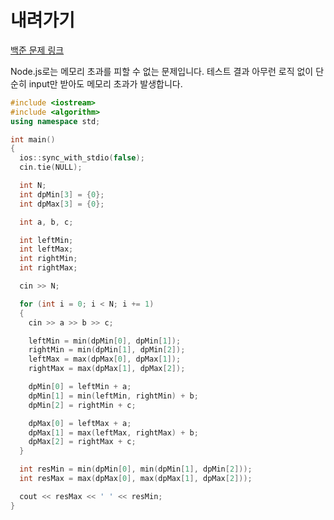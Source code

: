 # 내려가기

[백준 문제 링크](https://www.acmicpc.net/problem/2096)

Node.js로는 메모리 초과를 피할 수 없는 문제입니다. 테스트 결과 아무런 로직 없이 단순히 input만 받아도 메모리 초과가 발생합니다.

```c++
#include <iostream>
#include <algorithm>
using namespace std;

int main()
{
  ios::sync_with_stdio(false);
  cin.tie(NULL);

  int N;
  int dpMin[3] = {0};
  int dpMax[3] = {0};

  int a, b, c;

  int leftMin;
  int leftMax;
  int rightMin;
  int rightMax;

  cin >> N;

  for (int i = 0; i < N; i += 1)
  {
    cin >> a >> b >> c;

    leftMin = min(dpMin[0], dpMin[1]);
    rightMin = min(dpMin[1], dpMin[2]);
    leftMax = max(dpMax[0], dpMax[1]);
    rightMax = max(dpMax[1], dpMax[2]);

    dpMin[0] = leftMin + a;
    dpMin[1] = min(leftMin, rightMin) + b;
    dpMin[2] = rightMin + c;

    dpMax[0] = leftMax + a;
    dpMax[1] = max(leftMax, rightMax) + b;
    dpMax[2] = rightMax + c;
  }

  int resMin = min(dpMin[0], min(dpMin[1], dpMin[2]));
  int resMax = max(dpMax[0], max(dpMax[1], dpMax[2]));

  cout << resMax << ' ' << resMin;
}
```
